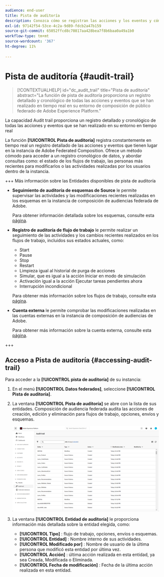 ```yaml
---
audience: end-user
title: Pista de auditoría
description: Conozca cómo se registran las acciones y los eventos y cómo se puede acceder a ellos en la pista de auditoría
exl-id: 97142f54-53ce-4c2a-9d89-fdcb2a47b159
source-git-commit: 65052ffcd8c70817aa428bea7f8b6baa0a49a1b0
workflow-type: tm+mt
source-wordcount: '367'
ht-degree: 11%

---
```


# Pista de auditoría {#audit-trail}

>[!CONTEXTUALHELP]
>id="dc_audit_trail"
>title="Pista de auditoría"
>abstract="La función de pista de auditoría proporciona un registro detallado y cronológico de todas las acciones y eventos que se han realizado en tiempo real en su entorno de composición de público federado de Adobe Experience Platform."

La capacidad Audit trail proporciona un registro detallado y cronológico de todas las acciones y eventos que se han realizado en su entorno en tiempo real

La función **[!UICONTROL Pista de auditoría]** registra constantemente en tiempo real un registro detallado de las acciones y eventos que tienen lugar en la instancia de Adobe Federated Composition. Ofrece un método cómodo para acceder a un registro cronológico de datos, y abordar consultas como: el estado de los flujos de trabajo, las personas más recientes para modificarlos o las actividades realizadas por los usuarios dentro de la instancia.

+++ Más información sobre las Entidades disponibles de pista de auditoría

* **Seguimiento de auditoría de esquemas de Source** le permite supervisar las actividades y las modificaciones recientes realizadas en los esquemas en la instancia de composición de audiencias federada de Adobe.

  Para obtener información detallada sobre los esquemas, consulte esta [página](../customer/schemas.md).

* **Registro de auditoría de flujo de trabajo** le permite realizar un seguimiento de las actividades y los cambios recientes realizados en los flujos de trabajo, incluidos sus estados actuales, como:

   * Start
   * Pause
   * Stop
   * Restart
   * Limpieza igual al historial de purga de acciones
   * Simular, que es igual a la acción Iniciar en modo de simulación
   * Activación igual a la acción Ejecutar tareas pendientes ahora
   * Interrupción incondicional

  Para obtener más información sobre los flujos de trabajo, consulte esta [página](../compositions/gs-compositions.md).

* **Cuenta externa** le permite comprobar las modificaciones realizadas en las cuentas externas en la instancia de composición de audiencias de Adobe.

  Para obtener más información sobre la cuenta externa, consulte esta [página](../connections/federated-db.md).

+++

## Acceso a Pista de auditoría {#accessing-audit-trail}

Para acceder a la **[!UICONTROL pista de auditoría]** de su instancia:

1. En el menú **[!UICONTROL Datos federados]**, seleccione **[!UICONTROL Pista de auditoría]**.

1. La ventana **[!UICONTROL Pista de auditoría]** se abre con la lista de sus entidades. Composición de audiencia federada audita las acciones de creación, edición y eliminación para flujos de trabajo, opciones, envíos y esquemas.

   ![](assets/audit_trail.png)

1. La ventana **[!UICONTROL Entidad de auditoría]** le proporciona información más detallada sobre la entidad elegida, como:

   * **[!UICONTROL Tipo]** : flujo de trabajo, opciones, envíos o esquemas.
   * **[!UICONTROL Entidad]** : Nombre interno de sus actividades.
   * **[!UICONTROL Modificado por]** : Nombre de usuario de la última persona que modificó esta entidad por última vez.
   * **[!UICONTROL Acción]** : última acción realizada en esta entidad, ya sea Creada, Modificada o Eliminada.
   * **[!UICONTROL Fecha de modificación]** : Fecha de la última acción realizada en esta entidad.
